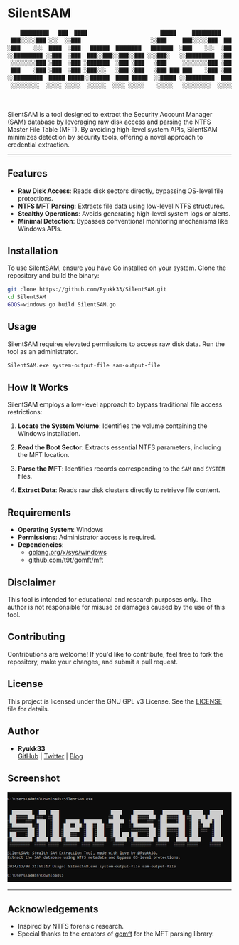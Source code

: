 # SilentSAM

```bash
    █████████   ███  ████                       █████     █████████    █████████   ██████   ██████
 ███░░░░░███ ░░░  ░░███                      ░░███     ███░░░░░███  ███░░░░░███ ░░██████ ██████ 
░███    ░░░  ████  ░███   ██████  ████████   ███████  ░███    ░░░  ░███    ░███  ░███░█████░███ 
░░█████████ ░░███  ░███  ███░░███░░███░░███ ░░░███░   ░░█████████  ░███████████  ░███░░███ ░███ 
 ░░░░░░░░███ ░███  ░███ ░███████  ░███ ░███   ░███     ░░░░░░░░███ ░███░░░░░███  ░███ ░░░  ░███ 
 ███    ░███ ░███  ░███ ░███░░░   ░███ ░███   ░███ ███ ███    ░███ ░███    ░███  ░███      ░███ 
░░█████████  █████ █████░░██████  ████ █████  ░░█████ ░░█████████  █████   █████ █████     █████
 ░░░░░░░░░  ░░░░░ ░░░░░  ░░░░░░  ░░░░ ░░░░░    ░░░░░   ░░░░░░░░░  ░░░░░   ░░░░░ ░░░░░     ░░░░░ 
                                                                                                                                                                                               
                                                                                                                                                                                           
```



SilentSAM is a tool designed to extract the Security Account Manager (SAM) database by leveraging raw disk access and parsing the NTFS Master File Table (MFT). By avoiding high-level system APIs, SilentSAM minimizes detection by security tools, offering a novel approach to credential extraction.

---

## Features

- **Raw Disk Access**: Reads disk sectors directly, bypassing OS-level file protections.
- **NTFS MFT Parsing**: Extracts file data using low-level NTFS structures.
- **Stealthy Operations**: Avoids generating high-level system logs or alerts.
- **Minimal Detection**: Bypasses conventional monitoring mechanisms like Windows APIs.

## Installation

To use SilentSAM, ensure you have [Go](https://golang.org/) installed on your system. Clone the repository and build the binary:

```bash
git clone https://github.com/Ryukk33/SilentSAM.git
cd SilentSAM
GOOS=windows go build SilentSAM.go
```

## Usage

SilentSAM requires elevated permissions to access raw disk data. Run the tool as an administrator.

```bash
SilentSAM.exe system-output-file sam-output-file
```

## How It Works

SilentSAM employs a low-level approach to bypass traditional file access restrictions:

1. **Locate the System Volume**:
   Identifies the volume containing the Windows installation.

2. **Read the Boot Sector**:
   Extracts essential NTFS parameters, including the MFT location.

3. **Parse the MFT**:
   Identifies records corresponding to the `SAM` and `SYSTEM` files.

4. **Extract Data**:
   Reads raw disk clusters directly to retrieve file content.

## Requirements

- **Operating System**: Windows
- **Permissions**: Administrator access is required.
- **Dependencies**:
  - [golang.org/x/sys/windows](https://pkg.go.dev/golang.org/x/sys/windows)
  - [github.com/t9t/gomft/mft](https://github.com/t9t/gomft)



## Disclaimer

This tool is intended for educational and research purposes only. The author is not responsible for misuse or damages caused by the use of this tool.

## Contributing

Contributions are welcome! If you'd like to contribute, feel free to fork the repository, make your changes, and submit a pull request.



## License

This project is licensed under the GNU GPL v3  License. See the [LICENSE](LICENSE) file for details.

## Author

- **Ryukk33**  
  [GitHub](https://github.com/Ryukk33) | [Twitter](https://twitter.com/ryukk33) | [Blog](https://blog.ryukk33.fr/)

## Screenshot

![](https://github.com/ryukk33/SilentSAM/blob/main/img/run.png)

---

## Acknowledgements

- Inspired by NTFS forensic research.
- Special thanks to the creators of [gomft](https://github.com/t9t/gomft) for the MFT parsing library.
